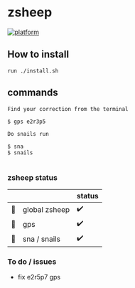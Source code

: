 # zsheep

[![platform](https://img.shields.io/badge/platform-linux%20macos-blue)]()

## How to install

```
run ./install.sh
```

## commands

```
Find your correction from the terminal

$ gps e2r3p5
```

```
Do snails run

$ sna
$ snails
```

#

### zsheep status

| | | status |
|-|-|-|
| :sheep:   | global zsheep | :heavy_check_mark: |
| :compass: | gps           | :heavy_check_mark: |
| :snail:   | sna / snails  | :heavy_check_mark: |

### To do / issues

- fix e2r5p7 gps
